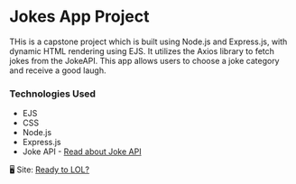 # Jokes App Project
THis is a capstone project which is built using Node.js and Express.js, with dynamic HTML rendering using EJS. It utilizes the Axios library to fetch jokes from the JokeAPI. This app allows users to choose a joke category and receive a good laugh.

### Technologies Used
* EJS
* CSS
* Node.js
* Express.js
* Joke API - [Read about Joke API](https://sv443.net/jokeapi/v2/)

🖥 Site: [Ready to LOL?][def]

[def]: https://online-joke-app.onrender.com